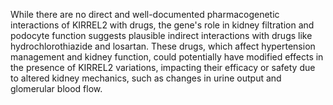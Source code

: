 While there are no direct and well-documented pharmacogenetic interactions of KIRREL2 with drugs, the gene's role in kidney filtration and podocyte function suggests plausible indirect interactions with drugs like hydrochlorothiazide and losartan. These drugs, which affect hypertension management and kidney function, could potentially have modified effects in the presence of KIRREL2 variations, impacting their efficacy or safety due to altered kidney mechanics, such as changes in urine output and glomerular blood flow.
